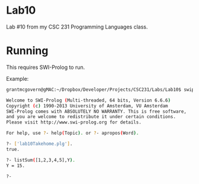 # Lab10

Lab #10 from my CSC 231 Programming Languages class.

Running
=======

This requires SWI-Prolog to run.

Example:

```bash
grantmcgovern@gMAC:~/Dropbox/Developer/Projects/CSC231/Labs/Lab10$ swipl

Welcome to SWI-Prolog (Multi-threaded, 64 bits, Version 6.6.6)
Copyright (c) 1990-2013 University of Amsterdam, VU Amsterdam
SWI-Prolog comes with ABSOLUTELY NO WARRANTY. This is free software,
and you are welcome to redistribute it under certain conditions.
Please visit http://www.swi-prolog.org for details.

For help, use ?- help(Topic). or ?- apropos(Word).

?- ['lab10Takehome.plg'].
true.

?- listSum([1,2,3,4,5],Y).
Y = 15.

?- 
```